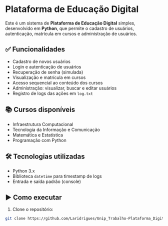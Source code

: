 # Plataforma de Educação Digital

Este é um sistema de **Plataforma de Educação Digital** simples, desenvolvido em **Python**, que permite o cadastro de usuários, autenticação, matrícula em cursos e administração de usuários.

## ✅ Funcionalidades

- Cadastro de novos usuários
- Login e autenticação de usuários
- Recuperação de senha (simulada)
- Visualização e matrícula em cursos
- Acesso sequencial ao conteúdo dos cursos
- Administração: visualizar, buscar e editar usuários
- Registro de logs das ações em `log.txt`

## 📚 Cursos disponíveis

- Infraestrutura Computacional
- Tecnologia da Informação e Comunicação
- Matemática e Estatística
- Programação com Python

## 🛠️ Tecnologias utilizadas

- Python 3.x
- Biblioteca `datetime` para timestamp de logs
- Entrada e saída padrão (console)

## ▶️ Como executar

1. Clone o repositório:

```bash
git clone https://github.com/Laridrigues/Unip_Trabalho-Plataforma_Digital.git
